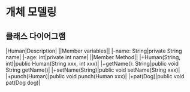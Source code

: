# 개체 모델링

## 클래스 다이어그램
|Human|Description|
||Member variables||
|-name: String|private String name|
|-age: int|private int name|
||Member Method||
|+Human(String, int)|public Human(String xxx, int xxx)|
|+getName(): String|public void String getName()|
|+setName(String)|public void setName(String xxx)|
|+punch(Human)|public void punch(Human xxx)|
|+pat(Dog)|public void pat(Dog dog)|
